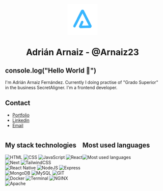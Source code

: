 <div align="center">
    <img src="./BrandTransparentMD.png" align="center" alt="brand arnaizdev">
</div>

<h1 align="center">Adrián Arnaiz - @Arnaiz23</h1>

## console.log("Hello World :wave:")

I'm Adrián Arnaiz Fernández. Currently I doing practise of "Grado Superior" in the business SecretAligner. I'm a frontend developer.

## Contact

* [Portfolio](https://arnaizdev.com)
* [Linkedin](https://es.linkedin.com/in/adri%C3%A1n-arnaiz-fern%C3%A1ndez-b67743227/en?trk=people-guest_people_search-card)
* <a href="mailto:adri.arnaizfernandez@gmail.com">Email</a>
    
<div style="display: grid; grid-template-columns: 1fr 1fr;">

<div style="flex: 1;">

## My stack technologies

![HTML](https://img.shields.io/badge/HTML-E34F26?style=for-the-badge&logo=HTML5&logoColor=fff)
![CSS](https://img.shields.io/badge/CSS-1572B6?style=for-the-badge&logo=CSS3&logoColor=fff)
![JavaScript](https://img.shields.io/badge/JavaScript-F7DF1E?style=for-the-badge&logo=JavaScript&logoColor=000)
![React](https://img.shields.io/badge/React-61DAFB?style=for-the-badge&logo=React&logoColor=000)
![Next](https://img.shields.io/badge/Next-000?style=for-the-badge&logo=Next.js&logoColor=fff)
![TailwindCSS](https://img.shields.io/badge/TailwindCSS-06B6D4?style=for-the-badge&logo=Tailwind%20CSS&logoColor=fff)
![React Native](https://img.shields.io/badge/React%20Native-61DAFB?style=for-the-badge&logo=React&logoColor=000)
![NodeJS](https://img.shields.io/badge/NodeJS-339933?style=for-the-badge&logo=Node.js&logoColor=fff)
![Express](https://img.shields.io/badge/Express-000?style=for-the-badge&logo=Express&logoColor=fff)
![MongoDB](https://img.shields.io/badge/MongoDB-47A248?style=for-the-badge&logo=MongoDB&logoColor=fff)
![MySQL](https://img.shields.io/badge/MySQL-4479A1?style=for-the-badge&logo=MySQL&logoColor=fff)
![GIT](https://img.shields.io/badge/GIT-F05032?style=for-the-badge&logo=GIT&logoColor=fff)
![Docker](https://img.shields.io/badge/Docker-2496ED?style=for-the-badge&logo=Docker&logoColor=fff)
![Terminal](https://img.shields.io/badge/Terminal-241F31?style=for-the-badge&logo=GNOME%20Terminal&logoColor=fff)
![NGINX](https://img.shields.io/badge/NGINX-009639?style=for-the-badge&logo=NGINX&logoColor=fff)
![Apache](https://img.shields.io/badge/Apache-D22128?style=for-the-badge&logo=Apache&logoColor=fff)

</div>

<div style="flex: 1;">

## Most used languages

![Most used languages](https://github-readme-stats.vercel.app/api/top-langs/?username=Arnaiz23&layout=compact)

</div>

</div>
